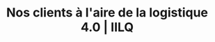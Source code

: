 ---
title: "Nos clients à l'aire de la logistique 4.0 | IILQ"
description: "Découvrez comment l'IILQ aide plusieurs organisations à optimiser divers maillons de leur chaîne logistique."
image: "/img/realisations.jpg"
top:
  title: "Nos Réalisations"
  img: "/img/realisations.jpg"
---